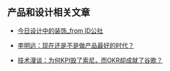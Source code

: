 
## 产品和设计相关文章
* [今日设计中的装饰_from ID公社](http://www.hi-id.com/?p=2741#more-2741)

* [李明远：现在还是不是做产品最好的时代？](https://mp.weixin.qq.com/s?__biz=MzA5ODMzMDkzOA==&mid=2661080887&idx=1&sn=4dda6d53f4ebe937e6a73be3f366d8cb)

* [技术漫谈：为何KPI毁了索尼，而OKR却成就了谷歌？](http://mp.weixin.qq.com/s/QBmbTu40psN0eaRyIa9MmQ)
